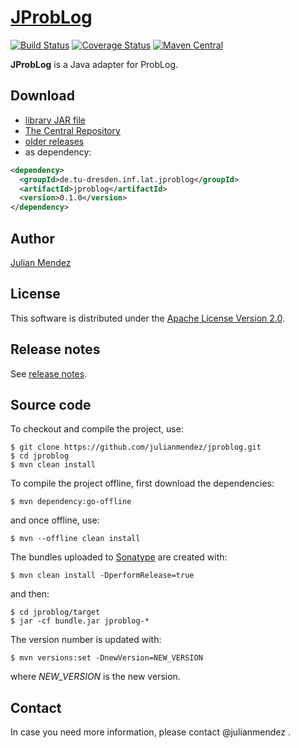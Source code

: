 # [JProbLog](https://julianmendez.github.io/jproblog)

[![Build Status](https://travis-ci.org/julianmendez/jproblog.png?branch=master)](https://travis-ci.org/julianmendez/jproblog)
[![Coverage Status](https://coveralls.io/repos/github/julianmendez/jproblog/badge.svg?branch=master)](https://coveralls.io/github/julianmendez/jproblog?branch=master)
[![Maven Central](https://maven-badges.herokuapp.com/maven-central/de.tu-dresden.inf.lat.jproblog/jproblog/badge.svg)](http://search.maven.org/#search|ga|1|g%3A%22de.tu-dresden.inf.lat.jproblog%22)

**JProbLog** is a Java adapter for ProbLog.


## Download
* [library JAR file](https://sourceforge.net/projects/latitude/files/jproblog/0.1.0/jproblog-0.1.0.jar/download)
* [The Central Repository](https://repo1.maven.org/maven2/de/tu-dresden/inf/lat/jproblog/)
* [older releases](https://sourceforge.net/projects/jproblog/files/)
* as dependency:
```xml
<dependency>
  <groupId>de.tu-dresden.inf.lat.jproblog</groupId>
  <artifactId>jproblog</artifactId>
  <version>0.1.0</version>
</dependency>
```


## Author
[Julian Mendez](http://lat.inf.tu-dresden.de/~mendez)


## License

This software is distributed under the [Apache License Version 2.0](http://www.apache.org/licenses/LICENSE-2.0.txt).


## Release notes

See [release notes](https://github.com/julianmendez/jproblog/blob/master/RELEASE-NOTES.md).


## Source code

To checkout and compile the project, use:

```
$ git clone https://github.com/julianmendez/jproblog.git
$ cd jproblog
$ mvn clean install
```

To compile the project offline, first download the dependencies:
```
$ mvn dependency:go-offline
```
and once offline, use:
```
$ mvn --offline clean install
```

The bundles uploaded to [Sonatype](https://oss.sonatype.org/) are created with:
```
$ mvn clean install -DperformRelease=true
```
and then:
```
$ cd jproblog/target
$ jar -cf bundle.jar jproblog-*
```

The version number is updated with:
```
$ mvn versions:set -DnewVersion=NEW_VERSION
```
where *NEW_VERSION* is the new version.


## Contact

In case you need more information, please contact @julianmendez .




